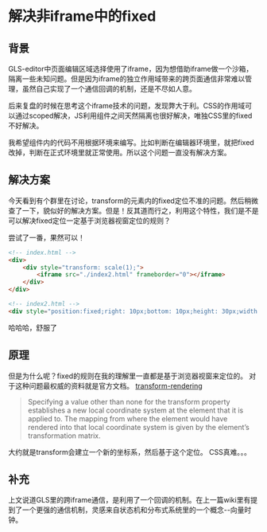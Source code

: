 # 解决非iframe中的fixed

## 背景

GLS-editor中页面编辑区域选择使用了iframe，因为想借助iframe做一个沙箱，隔离一些未知问题。但是因为iframe的独立作用域带来的跨页面通信非常难以管理，虽然自己实现了一个通信回调的机制，还是不尽如人意。

后来复盘的时候在思考这个iframe技术的问题，发现弊大于利。CSS的作用域可以通过scoped解决，JS利用组件之间天然隔离也很好解决，唯独CSS里的fixed不好解决。

我希望组件内的代码不用根据环境来编写。比如判断在编辑器环境里，就把fixed改掉，判断在正式环境里就正常使用。所以这个问题一直没有解决方案。

## 解决方案

今天看到有个群里在讨论，transform的元素内的fixed定位不准的问题。然后稍微查了一下，貌似好的解决方案。但是！反其道而行之，利用这个特性，我们是不是可以解决fixed定位一定基于浏览器视窗定位的规则？

尝试了一番，果然可以！

```html
<!-- index.html -->
<div>
    <div style="transform: scale(1);">
        <iframe src="./index2.html" frameborder="0"></iframe>
    </div>
</div>
```

```html
<!-- index2.html -->
<div style="position:fixed;right: 10px;bottom: 10px;height: 30px;width: 30px;background-color: red;"></div>
```

哈哈哈，舒服了

## 原理

但是为什么呢？fixed的规则在我的理解里一直都是基于浏览器视窗来定位的。
对于这种问题最权威的资料就是官方文档。
[transform-rendering](https://www.w3.org/TR/css-transforms-1/#transform-rendering)

> Specifying a value other than none for the transform property establishes a new local coordinate system at the element that it is applied to. The mapping from where the element would have rendered into that local coordinate system is given by the element’s transformation matrix.

大约就是transform会建立一个新的坐标系，然后基于这个定位。
CSS真难。。。

## 补充

上文说道GLS里的跨iframe通信，是利用了一个回调的机制。在上一篇wiki里有提到了一个更强的通信机制，灵感来自状态机和分布式系统里的一个概念--向量时钟。
